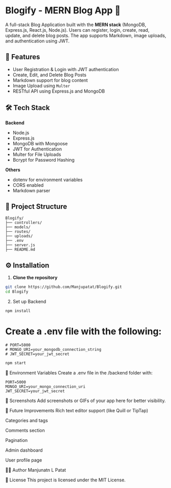 # Blogify - MERN Blog App 📝

A full-stack Blog Application built with the **MERN stack** (MongoDB, Express.js, React.js, Node.js). Users can register, login, create, read, update, and delete blog posts. The app supports Markdown, image uploads, and authentication using JWT.


## 🚀 Features

- User Registration & Login with JWT authentication
- Create, Edit, and Delete Blog Posts
- Markdown support for blog content
- Image Upload using `Multer`
- RESTful API using Express.js and MongoDB

## 🛠️ Tech Stack

**Backend**  
- Node.js  
- Express.js  
- MongoDB with Mongoose  
- JWT for Authentication  
- Multer for File Uploads  
- Bcrypt for Password Hashing  

**Others**  
- dotenv for environment variables  
- CORS enabled  
- Markdown parser

## 📁 Project Structure



```
Blogify/
├── controllers/
├── models/
├── routes/
├── uploads/
├── .env
├── server.js
├── README.md
```
## ⚙️ Installation

1. **Clone the repository**
```bash
git clone https://github.com/Manjupatat/Blogify.git
cd Blogify
```
2. Set up Backend

```bash
npm install
```
# Create a .env file with the following:
```
# PORT=5000
# MONGO_URI=your_mongodb_connection_string
# JWT_SECRET=your_jwt_secret
```
```bash
npm start
```

🔐 Environment Variables
Create a .env file in the /backend folder with:

```
PORT=5000
MONGO_URI=your_mongo_connection_uri
JWT_SECRET=your_jwt_secret
```
📸 Screenshots
Add screenshots or GIFs of your app here for better visibility.

🧪 Future Improvements
Rich text editor support (like Quill or TipTap)

Categories and tags

Comments section

Pagination

Admin dashboard

User profile page

🧑‍💻 Author
Manjunatn L Patat

📝 License
This project is licensed under the MIT License.
